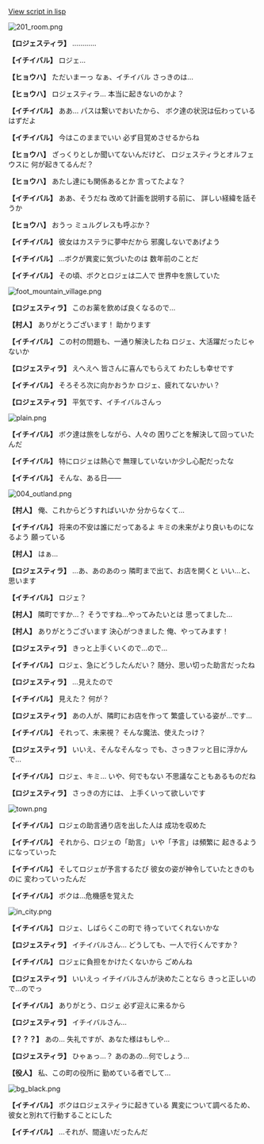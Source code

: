 [View script in lisp](../scripts/202292090.txt)

![201_room.png](../images/backgrounds/201_room.png)

**【ロジェスティラ】**
…………

**【イチイバル】**
ロジェ…

**【ヒョウハ】**
ただいまーっ
なぁ、イチイバル
さっきのは…

**【ヒョウハ】**
ロジェスティラ…
本当に起きないのかよ？

**【イチイバル】**
ああ…
パスは繋いでおいたから、
ボク達の状況は伝わっているはずだよ

**【イチイバル】**
今はこのままでいい
必ず目覚めさせるからね

**【ヒョウハ】**
ざっくりとしか聞いてないんだけど、
ロジェスティラとオルフェウスに
何が起きてるんだ？

**【ヒョウハ】**
あたし達にも関係あるとか
言ってたよな？

**【イチイバル】**
ああ、そうだね
改めて計画を説明する前に、
詳しい経緯を話そうか

**【ヒョウハ】**
おうっ
ミュルグレスも呼ぶか？

**【イチイバル】**
彼女はカステラに夢中だから
邪魔しないであげよう

**【イチイバル】**
…ボクが異変に気づいたのは
数年前のことだ

**【イチイバル】**
その頃、ボクとロジェは二人で
世界中を旅していた

![foot_mountain_village.png](../images/backgrounds/foot_mountain_village.png)

**【ロジェスティラ】**
このお薬を飲めば良くなるので…

**【村人】**
ありがとうございます！
助かります

**【イチイバル】**
この村の問題も、一通り解決したね
ロジェ、大活躍だったじゃないか

**【ロジェスティラ】**
えへえへ
皆さんに喜んでもらえて
わたしも幸せです

**【イチイバル】**
そろそろ次に向かおうか
ロジェ、疲れてないかい？

**【ロジェスティラ】**
平気です、イチイバルさんっ

![plain.png](../images/backgrounds/plain.png)

**【イチイバル】**
ボク達は旅をしながら、人々の
困りごとを解決して回っていたんだ

**【イチイバル】**
特にロジェは熱心で
無理していないか少し心配だったな

**【イチイバル】**
そんな、ある日――

![004_outland.png](../images/backgrounds/004_outland.png)

**【村人】**
俺、これからどうすればいいか
分からなくて…

**【イチイバル】**
将来の不安は誰にだってあるよ
キミの未来がより良いものになるよう
願っている

**【村人】**
はぁ…

**【ロジェスティラ】**
…あ、あのあのっ
隣町まで出て、お店を開くと
いい…と、思います

**【イチイバル】**
ロジェ？

**【村人】**
隣町ですか…？
そうですね…やってみたいとは
思ってました…

**【村人】**
ありがとうございます
決心がつきました
俺、やってみます！

**【ロジェスティラ】**
きっと上手くいくので…ので…

**【イチイバル】**
ロジェ、急にどうしたんだい？
随分、思い切った助言だったね

**【ロジェスティラ】**
…見えたので

**【イチイバル】**
見えた？
何が？

**【ロジェスティラ】**
あの人が、隣町にお店を作って
繁盛している姿が…です…

**【イチイバル】**
それって、未来視？
そんな魔法、使えたっけ？

**【ロジェスティラ】**
いいえ、そんなそんなっ
でも、さっきフッと目に浮かんで…

**【イチイバル】**
ロジェ、キミ…
いや、何でもない
不思議なこともあるものだね

**【ロジェスティラ】**
さっきの方には、
上手くいって欲しいです

![town.png](../images/backgrounds/town.png)

**【イチイバル】**
ロジェの助言通り店を出した人は
成功を収めた

**【イチイバル】**
それから、ロジェの「助言」
いや「予言」は頻繁に
起きるようになっていった

**【イチイバル】**
そしてロジェが予言するたび
彼女の姿が神令していたときのものに
変わっていったんだ

**【イチイバル】**
ボクは…危機感を覚えた

![in_city.png](../images/backgrounds/in_city.png)

**【イチイバル】**
ロジェ、しばらくこの町で
待っていてくれないかな

**【ロジェスティラ】**
イチイバルさん…
どうしても、一人で行くんですか？

**【イチイバル】**
ロジェに負担をかけたくないから
ごめんね

**【ロジェスティラ】**
いいえっ
イチイバルさんが決めたことなら
きっと正しいので…のでっ

**【イチイバル】**
ありがとう、ロジェ
必ず迎えに来るから

**【ロジェスティラ】**
イチイバルさん…

**【？？？】**
あの…
失礼ですが、あなた様はもしや…

**【ロジェスティラ】**
ひゃぁっ…？
あのあの…何でしょう…

**【役人】**
私、この町の役所に
勤めている者でして…

![bg_black.png](../images/backgrounds/bg_black.png)

**【イチイバル】**
ボクはロジェスティラに起きている
異変について調べるため、
彼女と別れて行動することにした

**【イチイバル】**
…それが、間違いだったんだ
